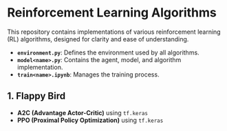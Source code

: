 # Reinforcement Learning Algorithms
This repository contains implementations of various reinforcement learning (RL) algorithms, designed for clarity and ease of understanding.
- **`environment.py`**: Defines the environment used by all algorithms.
- **`model<name>.py`**: Contains the agent, model, and algorithm implementation.
- **`train<name>.ipynb`**: Manages the training process.
## 1. Flappy Bird
- **A2C (Advantage Actor-Critic)** using `tf.keras`
- **PPO (Proximal Policy Optimization)** using `tf.keras`
